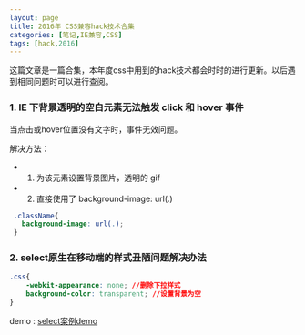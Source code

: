 ```yaml
---
layout: page
title: 2016年 CSS兼容hack技术合集
categories: [笔记,IE兼容,CSS]
tags: [hack,2016]
---
```


这篇文章是一篇合集，本年度css中用到的hack技术都会时时的进行更新。以后遇到相同问题时可以进行查阅。

### 1. IE 下背景透明的空白元素无法触发 click 和 hover 事件
当点击或hover位置没有文字时，事件无效问题。

解决方法：

* 1.   为该元素设置背景图片，透明的 gif 
* 2.   直接使用了 background-image: url(.)

```css
 .className{
   background-image: url(.);
 }
```

### 2. select原生在移动端的样式丑陋问题解决办法

```css
.css{
    -webkit-appearance: none; //删除下拉样式
    background-color: transparent; //设置背景为空
}
```

demo : [select案例demo]({{site.baseurl}}/examples/select/index.html)